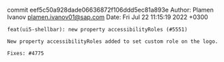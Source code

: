 commit eef5c50a928dade06636872f106ddd5ec81a893e
Author: Plamen Ivanov <plamen.ivanov01@sap.com>
Date:   Fri Jul 22 11:15:19 2022 +0300

    feat(ui5-shellbar): new property accessibilityRoles (#5551)
    
    New property accessibilityRoles added to set custom role on the logo.
    
    Fixes: #4775
